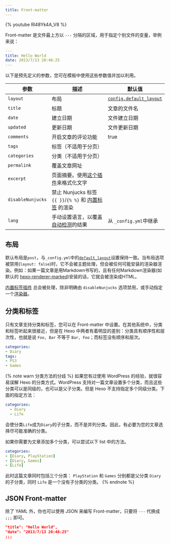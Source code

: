 ```yaml
---
title: Front-matter
---
```


{% youtube Rl48Yk4A_V8 %}

Front-matter 是文件最上方以 `---` 分隔的区域，用于指定个别文件的变量，举例来说：

``` yaml
---
title: Hello World
date: 2013/7/13 20:46:25
---
```

以下是预先定义的参数，您可在模板中使用这些参数值并加以利用。

参数 | 描述 | 默认值
--- | --- | ---
`layout` | 布局 | [`config.default_layout`](/zh-cn/docs/configuration#文章)
`title` | 标题 | 文章的文件名
`date` | 建立日期 | 文件建立日期
`updated` | 更新日期 | 文件更新日期
`comments` | 开启文章的评论功能 | true
`tags` | 标签（不适用于分页） |
`categories` | 分类（不适用于分页）|
`permalink` | 覆盖文章网址 |
`excerpt` | 页面摘要。使用[这个插件](/zh-cn/docs/tag-plugins#文章摘要和截断)来格式化文字 |
`disableNunjucks` | 禁止 Nunjucks 标签 `{{ }}`/`{% %}` 和 [内置标签](/zh-cn/docs/tag-plugins) 的渲染
`lang` | 手动设置语言，以覆盖[自动检测](/zh-cn/docs/internationalization.html#路径)的结果 | 从 `_config.yml`中继承

## 布局

默认布局是`post`，与`_config.yml`中的[`default_layout`](/zh-cn/docs/configuration.html#文章)设置保持一致。当布局选项被禁用(`layout: false`)时，它不会被主题处理，但会被任何可能安装的渲染器渲染。例如：如果一篇文章是用Markdown书写的，且有任何Markdown渲染器(如默认的 [hexo-renderer-marked](https://github.com/hexojs/hexo-renderer-marked))安装的话，它就会被渲染成HTML。

[内置标签插件](/zh-cn/docs/tag-plugins) 总会被处理，除非明确由 `disableNunjucks` 选项禁用，或手动指定一个[渲染器](/zh-cn/api/renderer#Disable-Nunjucks-tags)。

## 分类和标签

只有文章支持分类和标签，您可以在 Front-matter 中设置。在其他系统中，分类和标签听起来很接近，但是在 Hexo 中两者有着明显的差别：分类具有顺序性和层次性，也就是说 `Foo, Bar` 不等于 `Bar, Foo`；而标签没有顺序和层次。

``` yaml
categories:
- Diary
tags:
- PS3
- Games
```

{% note warn 分类方法的分歧 %}
如果您有过使用 WordPress 的经验，就很容易误解 Hexo 的分类方式。WordPress 支持对一篇文章设置多个分类，而且这些分类可以是同级的，也可以是父子分类。但是 Hexo 不支持指定多个同级分类。下面的指定方法：

```yaml
categories:
  - Diary
  - Life
```

会使分类`Life`成为`Diary`的子分类，而不是并列分类。因此，有必要为您的文章选择尽可能准确的分类。

如果你需要为文章添加多个分类，可以尝试以下 list 中的方法。

```yaml
categories:
- [Diary, PlayStation]
- [Diary, Games]
- [Life]
```

此时这篇文章同时包括三个分类： `PlayStation` 和 `Games` 分别都是父分类 `Diary` 的子分类，同时 `Life` 是一个没有子分类的分类。
{% endnote %}

## JSON Front-matter

除了 YAML 外，你也可以使用 JSON 来编写 Front-matter，只要将 `---` 代换成 `;;;` 即可。

``` json
"title": "Hello World",
"date": "2013/7/13 20:46:25"
;;;
```
